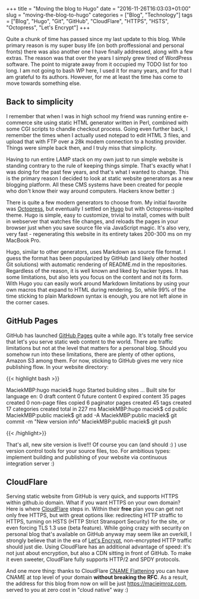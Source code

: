 +++
title = "Moving the blog to Hugo"
date = "2016-11-26T16:03:03+01:00"
slug = "moving-the-blog-to-hugo"
categories = ["Blog", "Technology"]
tags = ["Blog", "Hugo", "Git", "GitHub", "CloudFlare", "HTTPS", "HSTS", "Octopress", "Let's Encrypt"]
+++

Quite a chunk of time has passed since my last update to this blog. While primary reason is my super busy life (on both proffessional and personal fronts) there was also another one I have finally addressed, along with a few extras. The reason was that over the years I simply grew tired of WordPress software. The point to migrate away from it occupied my TODO list for too long. I am not going to bash WP here, I used it for many years, and for that I am grateful to its authors. However, for me at least the time has come to move towards something else.

## Back to simplicity

I remember that when I was in high school my friend was running entire e-commerce site using static HTML generator written in Perl, combined with some CGI scripts to chandle checkout process. Going even further back, I remember the times when I actually used notepad to edit HTML 3 files, and upload that with FTP over a 28k modem connection to a hosting provider. Things were simple back then, and I truly miss that simplicity.

Having to run entire LAMP stack on my own just to run simple website is standing contrary to the rule of keeping things simple. That's exactly what I was doing for the past few years, and that's what I wanted to change. This is the primary reason I decided to look at static website generators as a new blogging platform. All these CMS systems have been created for people who don't know their way around computers. Hackers know better :)

There is quite a few modern generators to choose from. My initial favorite was [Octopress](http://octopress.org/), but eventually I settled on [Hugo](https://gohugo.io/) but with Octopress-inspited theme. Hugo is simple, easy to customize, trivial to install, comes with built in webserver that watches file changes, and reloads the pages in your browser just when you save source file via JavaScript magic. It's also very, very fast - regenerating this website in its entirety takes 200-300 ms on my MacBook Pro. 

Hugo, similar to other generators, uses Markdown as source file format. I guess the format has been popularized by GitHub (and likely other hosted Git solutions) with automatic rendering of README.md in the repositories. Regardless of the reason, it is well known and liked by hacker types. It has some limitations, but also lets you focus on the content and not its form. With Hugo you can easily work around Markdown limitations by using your own macros that expand to HTML during rendering. So, while 99% of the time sticking to plain Markdown syntax is enough, you are not left alone in the corner cases.

## GitHub Pages

GitHub has launched [GitHub Pages](https://pages.github.com/) quite a while ago. It's totally free service that let's you serve static web content to the world. There are traffic limitations but not at the level that matters for a personal blog. Should you somehow run into these limitations, there are plenty of other options, Amazon S3 among them. For now, sticking to GitHub gives me very nice publishing flow. In your website directory:

{{< highlight bash >}}

MaciekMBP:hugo maciek$ hugo
Started building sites ...
Built site for language en:
0 draft content
0 future content
0 expired content
35 pages created
0 non-page files copied
6 paginator pages created
45 tags created
17 categories created
total in 227 ms
MaciekMBP:hugo maciek$ cd public
MaciekMBP:public maciek$ git add -A
MaciekMBP:public maciek$ git commit -m "New version info"
MaciekMBP:public maciek$ git push

{{< /highlight>}}

That's all, new site version is live!!! Of course you can (and should :) ) use version control tools for your source files, too. For ambitious types: implement building and publishing of your website via continuous integration server :)

## CloudFlare

Serving static website from GitHub is very quick, and supports HTTPS within github.io domain. What if you want HTTPS on your own domain? Here is where [CloudFlare](https://www.cloudflare.com/) steps in. Within their **free** plan you can get not only free HTTPS, but with great options like: redirecting HTTP straffic to HTTPS, turning on HSTS (HTTP Strict Stransport Security) for the site, or even forcing TLS 1.3 use (beta feature). While going crazy with security on personal blog that's available on GitHub anyway may seem like an overkill, I strongly believe that in the era of [Let's Encrypt](https://letsencrypt.org/), non-encrypted HTTP traffic should just die. Using CloudFlare has an additional advantage of speed: it's not just about encryption, but also a CDN sitting in front of GitHub. To make it even sweeter, CloudFlare fully supports HTTP/2 and SPDY protocols.

And one more thing: thanks to CloudFlare [CNAME Flattening](https://blog.cloudflare.com/introducing-cname-flattening-rfc-compliant-cnames-at-a-domains-root/) you can have CNAME at top level of your domain **without breaking the RFC**. As a result, the address for this blog from now on will be just https://maciejmroz.com, served to you at zero cost in "cloud native" way :)